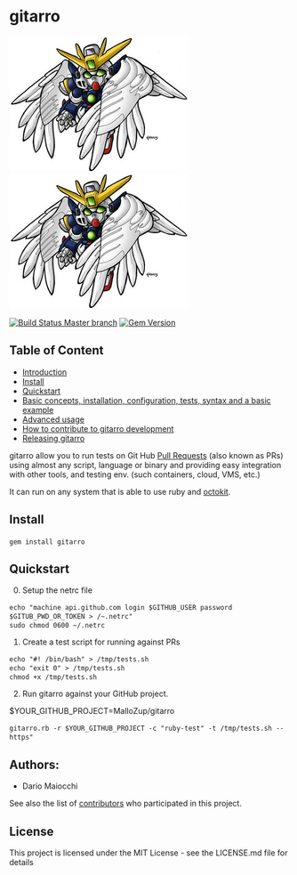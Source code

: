 # gitarro

![GUNDAM image](doc/gundam.jpg)
![GUNDAM image](doc/gundam.jpg)

[![Build Status Master branch](https://travis-ci.org/openSUSE/gitarro.svg?branch=master)](https://travis-ci.org/openSUSE/gitarro)
[![Gem Version](https://badge.fury.io/rb/gitarro.svg)](https://badge.fury.io/rb/gitarro)

## Table of Content
- [Introduction](#introduction)
- [Install](#install)
- [Quickstart](#quickstart)
- [Basic concepts, installation, configuration, tests, syntax and a basic example](doc/BASICS.md)
- [Advanced usage](doc/ADVANCED.md)
- [How to contribute to gitarro development](doc/CONTRIBUTING.md)
- [Releasing gitarro](doc/RELEASING.md)

gitarro allow you to run tests on Git Hub [Pull Requests](https://help.github.com/articles/about-pull-requests/) (also known as PRs) using almost any script, language or binary and providing easy integration with other tools, and testing env. (such containers, cloud, VMS, etc.)

It can run on any system that is able to use ruby and [octokit](https://github.com/octokit/octokit.rb).

## Install

``` gem install gitarro ```


## Quickstart


0. Setup the netrc file

```console
echo "machine api.github.com login $GITHUB_USER password $GITUB_PWD_OR_TOKEN > /~.netrc"
sudo chmod 0600 ~/.netrc
```
1. Create a test script for running against PRs
```console
echo "#! /bin/bash" > /tmp/tests.sh
echo "exit 0" > /tmp/tests.sh
chmod +x /tmp/tests.sh
```

2. Run gitarro against your GitHub project.

$YOUR_GITHUB_PROJECT=MalloZup/gitarro 

```console
gitarro.rb -r $YOUR_GITHUB_PROJECT -c "ruby-test" -t /tmp/tests.sh --https"
```

## Authors:

-  Dario Maiocchi 

See also the list of [contributors](https://github.com/openSUSE/gitarro/graphs/contributors) who participated in this project.

## License 

This project is licensed under the MIT License - see the LICENSE.md file for details

